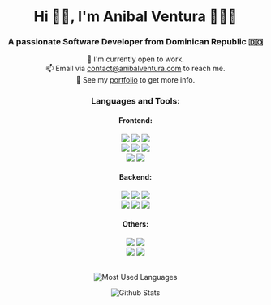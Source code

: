<h1 align="center">Hi 👋🏽, I'm Anibal Ventura 👨🏽‍💻</h1>
<h3 align="center">A passionate Software Developer from Dominican Republic 🇩🇴</h3>

<div align="center">
  🔭 I'm currently open to work. <br>
  📫 Email via <a href="mailto:contact@anibalventura.com">contact@anibalventura.com</a> to reach me. <br>
  📝 See my <a href="https://anibalventura.com">portfolio</a> to get more info. <br>
</div>

<h3 align="center">Languages and Tools:</h3>

<h4 align="center">Frontend:</h4>

<div align="center">
  <img src="https://img.shields.io/badge/-React-61DAFB?style=flat&logo=react&logoColor=white">
  <img src = "https://img.shields.io/badge/-JavaScript-F7DF1E?style=flat&logo=javascript&logoColor=white">
  <img src = "https://img.shields.io/badge/-jQuery-0769AD?style=flat&logo=jquery&logoColor=white">
</div>

<div align="center">
  <img src = "https://img.shields.io/badge/-HTML5-E34F26?style=flat&logo=html5&logoColor=white">
  <img src = "https://img.shields.io/badge/-CSS3-1572B6?style=flat&logo=css3&logoColor=white">
  <img src="https://img.shields.io/badge/-Bootstrap-563D7C?style=flat&logo=bootstrap&logoColor=white">
</div>

<div align="center">
    <img src="https://img.shields.io/badge/-Flutter-02569B?style=flat&logo=flutter&logoColor=FFFFFF">
  <img src="https://img.shields.io/badge/-Dart-0175C2?style=flat&logo=dart&logoColor=FFFFFF">
</div>

<h4 align="center">Backend:</h4>

<div align="center">
  <img src="https://img.shields.io/badge/-Node-339933?style=flat&logo=node.js&logoColor=FFFFFF">
  <img src="https://img.shields.io/badge/-.NET-512BD4?style=flat&logo=.net&logoColor=FFFFFF">
  <img src="https://img.shields.io/badge/-C%20Sharp-239120?style=flat&logo=c-sharp&logoColor=FFFFFF">
</div>

<div align="center">
<img src="https://img.shields.io/badge/-SQL%20Server-CC2927?style=flat&logo=microsoft-sql-server&logoColor=FFFFFF">
  <img src="http://img.shields.io/badge/-MySQL-4479A1?style=flat&logo=mysql&logoColor=white">
  <img src="https://img.shields.io/badge/-Firebase-FFCA28?style=flat&logo=firebase&logoColor=FFFFFF">
</div>

<h4 align="center">Others:</h4>

<div align="center">
  <img src="https://img.shields.io/badge/-iOS-808080?style=flat&logo=apple&logoColor=FFFFFF">
  <img src="https://img.shields.io/badge/-Swift-FA7343?style=flat&logo=xcode&logoColor=FFFFFF">
</div>

<div align="center">
  <img src="https://img.shields.io/badge/-Android-3DDC84?style=flat&logo=android&logoColor=FFFFFF">
  <img src="https://img.shields.io/badge/-Kotlin-0095D5?style=flat&logo=kotlin&logoColor=FFFFFF">
</div>

<br>

<div align="center">
  <p>
    <img src="https://github-readme-stats.vercel.app/api/top-langs/?username=anibalventura&theme=tokyonight&layout=compact" alt="Most Used Languages" />
  </p>

  <p>
    <img src="https://github-readme-stats.vercel.app/api?username=anibalventura&show_icons=true&theme=tokyonight" alt="Github Stats" />
  </p>
</div>
